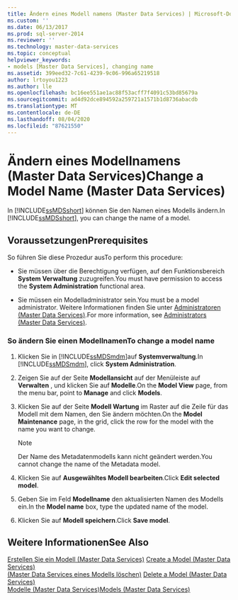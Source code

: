```yaml
---
title: Ändern eines Modell namens (Master Data Services) | Microsoft-Dokumentation
ms.custom: ''
ms.date: 06/13/2017
ms.prod: sql-server-2014
ms.reviewer: ''
ms.technology: master-data-services
ms.topic: conceptual
helpviewer_keywords:
- models [Master Data Services], changing name
ms.assetid: 399eed32-7c61-4239-9c06-996a65219518
author: lrtoyou1223
ms.author: lle
ms.openlocfilehash: bc16ee551ae1ac88f53acff7f4091c53bd85679a
ms.sourcegitcommit: ad4d92dce894592a259721a1571b1d8736abacdb
ms.translationtype: MT
ms.contentlocale: de-DE
ms.lasthandoff: 08/04/2020
ms.locfileid: "87621550"
---
```

# <a name="change-a-model-name-master-data-services"></a><span data-ttu-id="4bcb2-102">Ändern eines Modellnamens (Master Data Services)</span><span class="sxs-lookup"><span data-stu-id="4bcb2-102">Change a Model Name (Master Data Services)</span></span>
  <span data-ttu-id="4bcb2-103">In [!INCLUDE[ssMDSshort](../includes/ssmdsshort-md.md)] können Sie den Namen eines Modells ändern.</span><span class="sxs-lookup"><span data-stu-id="4bcb2-103">In [!INCLUDE[ssMDSshort](../includes/ssmdsshort-md.md)], you can change the name of a model.</span></span>  
  
## <a name="prerequisites"></a><span data-ttu-id="4bcb2-104">Voraussetzungen</span><span class="sxs-lookup"><span data-stu-id="4bcb2-104">Prerequisites</span></span>  
 <span data-ttu-id="4bcb2-105">So führen Sie diese Prozedur aus</span><span class="sxs-lookup"><span data-stu-id="4bcb2-105">To perform this procedure:</span></span>  
  
-   <span data-ttu-id="4bcb2-106">Sie müssen über die Berechtigung verfügen, auf den Funktionsbereich **System Verwaltung** zuzugreifen.</span><span class="sxs-lookup"><span data-stu-id="4bcb2-106">You must have permission to access the **System Administration** functional area.</span></span>  
  
-   <span data-ttu-id="4bcb2-107">Sie müssen ein Modelladministrator sein.</span><span class="sxs-lookup"><span data-stu-id="4bcb2-107">You must be a model administrator.</span></span> <span data-ttu-id="4bcb2-108">Weitere Informationen finden Sie unter [Administratoren &#40;Master Data Services&#41;](administrators-master-data-services.md).</span><span class="sxs-lookup"><span data-stu-id="4bcb2-108">For more information, see [Administrators &#40;Master Data Services&#41;](administrators-master-data-services.md).</span></span>  
  
### <a name="to-change-a-model-name"></a><span data-ttu-id="4bcb2-109">So ändern Sie einen Modellnamen</span><span class="sxs-lookup"><span data-stu-id="4bcb2-109">To change a model name</span></span>  
  
1.  <span data-ttu-id="4bcb2-110">Klicken Sie in [!INCLUDE[ssMDSmdm](../includes/ssmdsmdm-md.md)]auf **Systemverwaltung**.</span><span class="sxs-lookup"><span data-stu-id="4bcb2-110">In [!INCLUDE[ssMDSmdm](../includes/ssmdsmdm-md.md)], click **System Administration**.</span></span>  
  
2.  <span data-ttu-id="4bcb2-111">Zeigen Sie auf der Seite **Modellansicht** auf der Menüleiste auf **Verwalten** , und klicken Sie auf **Modelle**.</span><span class="sxs-lookup"><span data-stu-id="4bcb2-111">On the **Model View** page, from the menu bar, point to **Manage** and click **Models**.</span></span>  
  
3.  <span data-ttu-id="4bcb2-112">Klicken Sie auf der Seite **Modell Wartung** im Raster auf die Zeile für das Modell mit dem Namen, den Sie ändern möchten.</span><span class="sxs-lookup"><span data-stu-id="4bcb2-112">On the **Model Maintenance** page, in the grid, click the row for the model with the name you want to change.</span></span>  
  
    > [!NOTE]  
    >  <span data-ttu-id="4bcb2-113">Der Name des Metadatenmodells kann nicht geändert werden.</span><span class="sxs-lookup"><span data-stu-id="4bcb2-113">You cannot change the name of the Metadata model.</span></span>  
  
4.  <span data-ttu-id="4bcb2-114">Klicken Sie auf **Ausgewähltes Modell bearbeiten**.</span><span class="sxs-lookup"><span data-stu-id="4bcb2-114">Click **Edit selected model**.</span></span>  
  
5.  <span data-ttu-id="4bcb2-115">Geben Sie im Feld **Modellname** den aktualisierten Namen des Modells ein.</span><span class="sxs-lookup"><span data-stu-id="4bcb2-115">In the **Model name** box, type the updated name of the model.</span></span>  
  
6.  <span data-ttu-id="4bcb2-116">Klicken Sie auf **Modell speichern**.</span><span class="sxs-lookup"><span data-stu-id="4bcb2-116">Click **Save model**.</span></span>  
  
## <a name="see-also"></a><span data-ttu-id="4bcb2-117">Weitere Informationen</span><span class="sxs-lookup"><span data-stu-id="4bcb2-117">See Also</span></span>  
 <span data-ttu-id="4bcb2-118">[Erstellen Sie ein Modell &#40;Master Data Services&#41;](../../2014/master-data-services/create-a-model-master-data-services.md) </span><span class="sxs-lookup"><span data-stu-id="4bcb2-118">[Create a Model &#40;Master Data Services&#41;](../../2014/master-data-services/create-a-model-master-data-services.md) </span></span>  
 <span data-ttu-id="4bcb2-119">[&#40;Master Data Services eines Modells löschen&#41;](../../2014/master-data-services/delete-a-model-master-data-services.md) </span><span class="sxs-lookup"><span data-stu-id="4bcb2-119">[Delete a Model &#40;Master Data Services&#41;](../../2014/master-data-services/delete-a-model-master-data-services.md) </span></span>  
 [<span data-ttu-id="4bcb2-120">Modelle &#40;Master Data Services&#41;</span><span class="sxs-lookup"><span data-stu-id="4bcb2-120">Models &#40;Master Data Services&#41;</span></span>](../../2014/master-data-services/models-master-data-services.md)  
  
  
